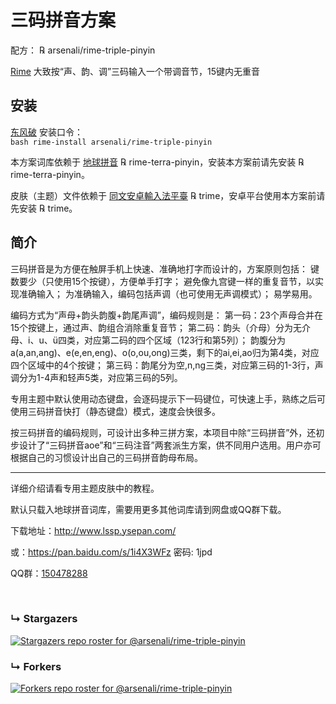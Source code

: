 # 三码拼音方案

配方： ℞ arsenali/rime-triple-pinyin

[Rime](https://rime.im/) 大致按“声、韵、调”三码输入一个带调音节，15键内无重音

## 安装

[东风破](https://github.com/rime/plum) 安装口令： <code> bash rime-install arsenali/rime-triple-pinyin </code>

本方案词库依赖于 [地球拼音](https://github.com/rime/rime-terra-pinyin) ℞ rime-terra-pinyin，安装本方案前请先安装 ℞ rime-terra-pinyin。

皮肤（主题）文件依赖于 [同文安卓輸入法平臺](https://github.com/osfans/trime) ℞ trime，安卓平台使用本方案前请先安装 ℞ trime。


## 简介

三码拼音是为方便在触屏手机上快速、准确地打字而设计的，方案原则包括：
键数要少（只使用15个按键），方便单手打字；
避免像九宫键一样的重复音节，以实现准确输入；
为准确输入，编码包括声调（也可使用无声调模式）；
易学易用。

编码方式为“声母+韵头韵腹+韵尾声调”，编码规则是：
第一码：23个声母合并在15个按键上，通过声、韵组合消除重复音节；
第二码：韵头（介母）分为无介母、i、u、ü四类，对应第二码的四个区域（123行和第5列）；
韵腹分为a(a,an,ang)、e(e,en,eng)、o(o,ou,ong)三类，剩下的ai,ei,ao归为第4类，对应四个区域中的4个按键；
第三码：韵尾分为空,n,ng三类，对应第三码的1-3行，声调分为1-4声和轻声5类，对应第三码的5列。

专用主题中默认使用动态键盘，会逐码提示下一码键位，可快速上手，熟练之后可使用三码拼音快打（静态键盘）模式，速度会快很多。

按三码拼音的编码规则，可设计出多种三拼方案，本项目中除“三码拼音”外，还初步设计了“三码拼音aoe”和“三码注音”两套派生方案，供不同用户选用。用户亦可根据自己的习惯设计出自己的三码拼音韵母布局。

---

详细介绍请看专用主题皮肤中的教程。

默认只载入地球拼音词库，需要用更多其他词库请到网盘或QQ群下载。

下载地址：http://www.lssp.ysepan.com/

或：https://pan.baidu.com/s/1i4X3WFz 密码: 1jpd

QQ群：[150478288](https://jq.qq.com/?_wv=1027&k=5wf1uTQ)


<br>

### &#8627; Stargazers
[![Stargazers repo roster for @arsenali/rime-triple-pinyin](https://reporoster.com/stars/arsenali/rime-triple-pinyin)](https://github.com/arsenali/rime-triple-pinyin/stargazers)

### &#8627; Forkers
[![Forkers repo roster for @arsenali/rime-triple-pinyin](https://reporoster.com/forks/arsenali/rime-triple-pinyin)](https://github.com/arsenali/rime-triple-pinyin/network/members)
